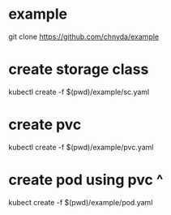 # example
git clone https://github.com/chnyda/example
# create storage class
kubectl create -f $(pwd)/example/sc.yaml
# create pvc
kubectl create -f $(pwd)/example/pvc.yaml
# create pod using pvc ^
kubect create -f $(pwd)/example/pod.yaml
